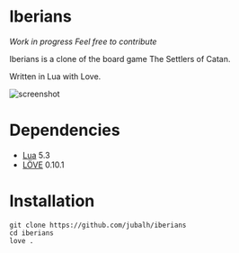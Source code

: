 # Iberians

*Work in progress*
*Feel free to contribute*

Iberians is a clone of the board game The Settlers of Catan.

Written in Lua with Love.

![screenshot](http://i.imgur.com/0SSDp2x.png)

# Dependencies
* [Lua](https://www.lua.org/) 5.3
* [LÖVE](https://love2d.org/) 0.10.1

# Installation

```
git clone https://github.com/jubalh/iberians
cd iberians
love .
```
